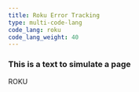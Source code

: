 ```yaml
---
title: Roku Error Tracking
type: multi-code-lang
code_lang: roku
code_lang_weight: 40
---
```


### This is a text to simulate a page
ROKU